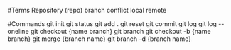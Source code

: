 #Terms
Repository (repo)
branch
conflict
local
remote

#Commands
git init 
git status
git add .
git reset
git commit
git log
git log --oneline
git checkout {name branch}
git branch
git checkout -b {name branch}
git merge {branch name}
git branch -d {branch name}
